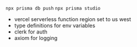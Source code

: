 `npx prisma db push`
`npx prisma studio`

- vercel serverless function region set to us west
- type definitions for env variables
- clerk for auth
- axiom for logging